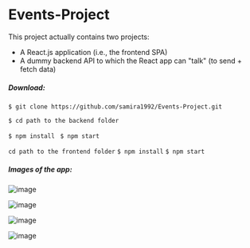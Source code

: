# Events-Project

This project actually contains two projects:
- A React.js application (i.e., the frontend SPA)
- A dummy backend API to which the React app can "talk" (to send + fetch data)

 ##### Download:

`$ git clone https://github.com/samira1992/Events-Project.git`

`$ cd path to the backend folder`

`$ npm install `
`$ npm start `

` cd path to the frontend folder `
` $ npm install `
` $ npm start `

##### Images of the app:

![image](https://github.com/samira1992/Events-Project/assets/49342424/7957bb3c-dae5-4832-858c-a295aded52fc)

![image](https://github.com/samira1992/Events-Project/assets/49342424/abe3231f-0664-4952-828e-3735d3732eeb)

![image](https://github.com/samira1992/Events-Project/assets/49342424/9ff798e2-8a55-4e94-ac87-a627bc65d61f)

![image](https://github.com/samira1992/Events-Project/assets/49342424/0f1183a1-094f-48cb-884d-0ef5a413c0d6)



